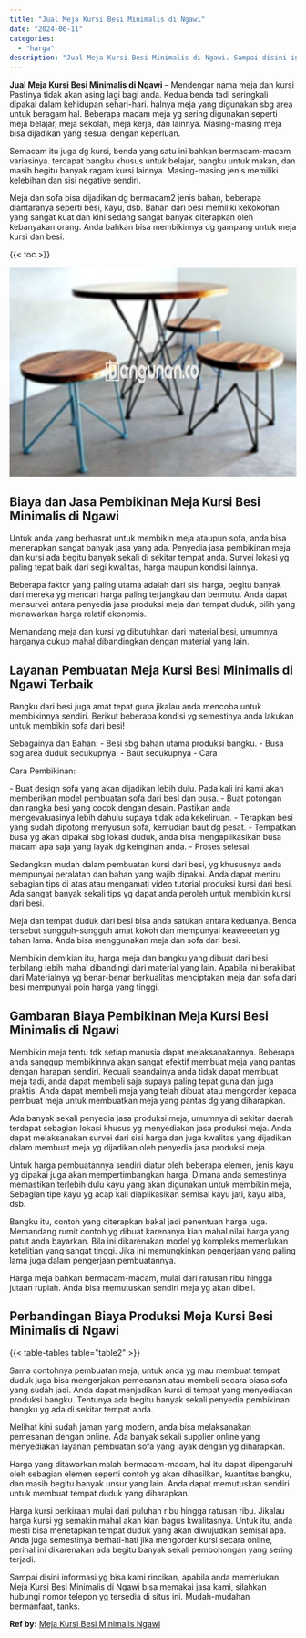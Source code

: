 ```yaml
---
title: "Jual Meja Kursi Besi Minimalis di Ngawi"
date: "2024-06-11"
categories: 
  - "harga"
description: "Jual Meja Kursi Besi Minimalis di Ngawi. Sampai disini informasi yg bisa kami rincikan, apabila anda memerlukan Meja Kursi Besi Minimalis di Ngawi bisa memak..."
---
```


**Jual Meja Kursi Besi Minimalis di Ngawi** – Mendengar nama meja dan kursi Pastinya tidak akan asing lagi bagi anda. Kedua benda tadi seringkali dipakai dalam kehidupan sehari-hari. halnya meja yang digunakan sbg area untuk beragam hal. Beberapa macam meja yg sering digunakan seperti meja belajar, meja sekolah, meja kerja, dan lainnya. Masing-masing meja bisa dijadikan yang sesuai dengan keperluan.

Semacam itu juga dg kursi, benda yang satu ini bahkan bermacam-macam variasinya. terdapat bangku khusus untuk belajar, bangku untuk makan, dan masih begitu banyak ragam kursi lainnya. Masing-masing jenis memiliki kelebihan dan sisi negative sendiri.

Meja dan sofa bisa dijadikan dg bermacam2 jenis bahan, beberapa diantaranya seperti besi, kayu, dsb. Bahan dari besi memiliki kekokohan yang sangat kuat dan kini sedang sangat banyak diterapkan oleh kebanyakan orang. Anda bahkan bisa membikinnya dg gampang untuk meja kursi dan besi.

{{< toc >}}

![Jual Meja Kursi Besi Minimalis di Ngawi](/images/jual-meja-besi-murah16.png)

## Biaya dan Jasa Pembikinan Meja Kursi Besi Minimalis di Ngawi

Untuk anda yang berhasrat untuk membikin meja ataupun sofa, anda bisa menerapkan sangat banyak jasa yang ada. Penyedia jasa pembikinan meja dan kursi ada begitu banyak sekali di sekitar tempat anda. Survei lokasi yg paling tepat baik dari segi kwalitas, harga maupun kondisi lainnya.

Beberapa faktor yang paling utama adalah dari sisi harga, begitu banyak dari mereka yg mencari harga paling terjangkau dan bermutu. Anda dapat mensurvei antara penyedia jasa produksi meja dan tempat duduk, pilih yang menawarkan harga relatif ekonomis.

Memandang meja dan kursi yg dibutuhkan dari material besi, umumnya harganya cukup mahal dibandingkan dengan material yang lain.

## Layanan Pembuatan Meja Kursi Besi Minimalis di Ngawi Terbaik

Bangku dari besi juga amat tepat guna jikalau anda mencoba untuk membikinnya sendiri. Berikut beberapa kondisi yg semestinya anda lakukan untuk membikin sofa dari besi!

Sebagainya dan Bahan: - Besi sbg bahan utama produksi bangku. - Busa sbg area duduk secukupnya. - Baut secukupnya - Cara

Cara Pembikinan:

\- Buat design sofa yang akan dijadikan lebih dulu. Pada kali ini kami akan memberikan model pembuatan sofa dari besi dan busa. - Buat potongan dan rangka besi yang cocok dengan desain. Pastikan anda mengevaluasinya lebih dahulu supaya tidak ada kekeliruan. - Terapkan besi yang sudah dipotong menyusun sofa, kemudian baut dg pesat. - Tempatkan busa yg akan dipakai sbg lokasi duduk, anda bisa mengaplikasikan busa macam apa saja yang layak dg keinginan anda. - Proses selesai.

Sedangkan mudah dalam pembuatan kursi dari besi, yg khususnya anda mempunyai peralatan dan bahan yang wajib dipakai. Anda dapat meniru sebagian tips di atas atau mengamati video tutorial produksi kursi dari besi. Ada sangat banyak sekali tips yg dapat anda peroleh untuk membikin kursi dari besi.

Meja dan tempat duduk dari besi bisa anda satukan antara keduanya. Benda tersebut sungguh-sungguh amat kokoh dan mempunyai keaweeetan yg tahan lama. Anda bisa menggunakan meja dan sofa dari besi.

Membikin demikian itu, harga meja dan bangku yang dibuat dari besi terbilang lebih mahal dibandingi dari material yang lain. Apabila ini berakibat dari Materialnya yg benar-benar berkualitas menciptakan meja dan sofa dari besi mempunyai poin harga yang tinggi.

## Gambaran Biaya Pembikinan Meja Kursi Besi Minimalis di Ngawi

Membikin meja tentu tdk setiap manusia dapat melaksanakannya. Beberapa anda sanggup membikinnya akan sangat efektif membuat meja yang pantas dengan harapan sendiri. Kecuali seandainya anda tidak dapat membuat meja tadi, anda dapat membeli saja supaya paling tepat guna dan juga praktis. Anda dapat membeli meja yang telah dibuat atau mengorder kepada pembuat meja untuk membuatkan meja yang pantas dg yang diharapkan.

Ada banyak sekali penyedia jasa produksi meja, umumnya di sekitar daerah terdapat sebagian lokasi khusus yg menyediakan jasa produksi meja. Anda dapat melaksanakan survei dari sisi harga dan juga kwalitas yang dijadikan dalam membuat meja yg dijadikan oleh penyedia jasa produksi meja.

Untuk harga pembuatannya sendiri diatur oleh beberapa elemen, jenis kayu yg dipakai juga akan mempertimbangkan harga. Dimana anda semestinya memastikan terlebih dulu kayu yang akan digunakan untuk membikin meja, Sebagian tipe kayu yg acap kali diaplikasikan semisal kayu jati, kayu alba, dsb.

Bangku itu, contoh yang diterapkan bakal jadi penentuan harga juga. Memandang rumit contoh yg dibuat karenanya kian mahal nilai harga yang patut anda bayarkan. Bila ini dikarenakan model yg kompleks memerlukan ketelitian yang sangat tinggi. Jika ini memungkinkan pengerjaan yang paling lama juga dalam pengerjaan pembuatannya.

Harga meja bahkan bermacam-macam, mulai dari ratusan ribu hingga jutaan rupiah. Anda bisa memutuskan sendiri meja yg akan dibeli.

## Perbandingan Biaya Produksi Meja Kursi Besi Minimalis di Ngawi

{{< table-tables table="table2" >}}

Sama contohnya pembuatan meja, untuk anda yg mau membuat tempat duduk juga bisa mengerjakan pemesanan atau membeli secara biasa sofa yang sudah jadi. Anda dapat menjadikan kursi di tempat yang menyediakan produksi bangku. Tentunya ada begitu banyak sekali penyedia pembikinan bangku yg ada di sekitar tempat anda.

Melihat kini sudah jaman yang modern, anda bisa melaksanakan pemesanan dengan online. Ada banyak sekali supplier online yang menyediakan layanan pembuatan sofa yang layak dengan yg diharapkan.

Harga yang ditawarkan malah bermacam-macam, hal itu dapat dipengaruhi oleh sebagian elemen seperti contoh yg akan dihasilkan, kuantitas bangku, dan masih begitu banyak unsur yang lain. Anda dapat memutuskan sendiri untuk membuat tempat duduk yang diharapkan.

Harga kursi perkiraan mulai dari puluhan ribu hingga ratusan ribu. Jikalau harga kursi yg semakin mahal akan kian bagus kwalitasnya. Untuk itu, anda mesti bisa menetapkan tempat duduk yang akan diwujudkan semisal apa. Anda juga semestinya berhati-hati jika mengorder kursi secara online, perihal ini dikarenakan ada begitu banyak sekali pembohongan yang sering terjadi.

Sampai disini informasi yg bisa kami rincikan, apabila anda memerlukan Meja Kursi Besi Minimalis di Ngawi bisa memakai jasa kami, silahkan hubungi nomor telepon yg tersedia di situs ini. Mudah-mudahan bermanfaat, tanks.

**Ref by:** [Meja Kursi Besi Minimalis Ngawi](https://id.wikipedia.org/wiki/Meja)
